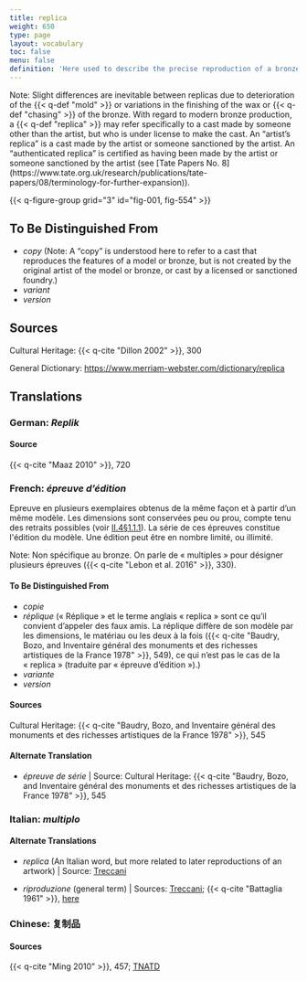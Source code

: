 ```yaml
---
title: replica
weight: 650
type: page
layout: vocabulary
toc: false
menu: false
definition: 'Here used to describe the precise reproduction of a bronze made by the same artist or foundry as the original bronze. Also refers to same-scale reproductions of a model made at different stages in the casting process (e.g., a wax replica, and a refractory replica used to make the {{< q-def "core" >}} in {{< q-def "sand casting" >}} or piece-mold casting). In lost-wax casting, bronzes fashioned from {{< q-def "inter-models" >}} made from the same piece molds taken from the master model are considered replicas of the original. In sand casting, it refers to bronzes made using the same {{< q-def "chef-modèle" >}}. Numerous replicas of the same bronze are called “multiples.”'
---
```


<div class="backmatter">
Note: Slight differences are inevitable between replicas due to deterioration of the {{< q-def "mold" >}} or variations in the finishing of the wax or {{< q-def "chasing" >}} of the bronze. With regard to modern bronze production, a {{< q-def "replica" >}} may refer specifically to a cast made by someone other than the artist, but who is under license to make the cast. An “artist’s replica” is a cast made by the artist or someone sanctioned by the artist. An “authenticated replica” is certified as having been made by the artist or someone sanctioned by the artist (see [Tate Papers No. 8](https://www.tate.org.uk/research/publications/tate-papers/08/terminology-for-further-expansion)).
</div>

{{< q-figure-group grid="3" id="fig-001, fig-554" >}}

## To Be Distinguished From

- *copy* (Note: A “copy” is understood here to refer to a cast that reproduces the features of a model or bronze, but is not created by the original artist of the model or bronze, or cast by a licensed or sanctioned foundry.)
- *variant*
- *version*

## Sources

Cultural Heritage: {{< q-cite "Dillon 2002" >}}, 300

General Dictionary: <https://www.merriam-webster.com/dictionary/replica>

## Translations

<div class="accordion">

### **German**: *Replik*

#### Source

{{< q-cite "Maaz 2010" >}}, 720

### **French**: *épreuve d’édition*

Epreuve en plusieurs exemplaires obtenus de la même façon et à partir d’un même modèle. Les dimensions sont conservées peu ou prou, compte tenu des retraits possibles (voir [II.4§1.1.1](#II.4§1.1.1)). La série de ces épreuves constitue l'édition du modèle. Une édition peut être en nombre limité, ou illimité.

<div class="backmatter">
Note: Non spécifique au bronze. On parle de « multiples » pour désigner plusieurs épreuves ({{< q-cite "Lebon et al. 2016" >}}, 330).
</div>

#### To Be Distinguished From

- *copie*
- *réplique* (« Réplique » et le terme anglais « replica » sont ce qu’il convient d’appeler des faux amis. La réplique diffère de son modèle par les dimensions, le matériau ou les deux à la fois ({{< q-cite "Baudry, Bozo, and Inventaire général des monuments et des richesses artistiques de la France 1978" >}}, 549), ce qui n’est pas le cas de la « replica » (traduite par « épreuve d’édition »).)
- *variante*
- *version*

#### Sources

Cultural Heritage: {{< q-cite "Baudry, Bozo, and Inventaire général des monuments et des richesses artistiques de la France 1978" >}}, 545

#### Alternate Translation

- *épreuve de série* | Source: Cultural Heritage: {{< q-cite "Baudry, Bozo, and Inventaire général des monuments et des richesses artistiques de la France 1978" >}}, 545

### **Italian**: *multiplo*

#### Alternate Translations

- *replica* (An Italian word, but more related to later reproductions of an artwork) | Source: [Treccani](https://www.treccani.it/vocabolario/replica/)

- *riproduzione* (general term) | Sources: [Treccani](http://www.treccani.it/vocabolario/riproduzione); {{< q-cite "Battaglia 1961" >}}, [here](http://www.gdli.it/pdf_viewer/Scripts/pdf.js/web/viewer.asp?file=/PDF/GDLI16/GDLI_16_ocr_726.pdf&parola=riproduzione)

### **Chinese**: 复制品

#### Sources

{{< q-cite "Ming 2010" >}}, 457; [TNATD](https://terms.naer.edu.tw/detail/625076/?index=1)

</div>

